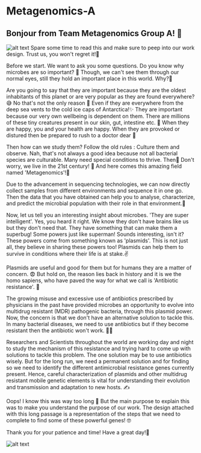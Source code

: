 # Metagenomics-A

## Bonjour from Team Metagenomics Group A! :handshake:

![alt text](https://github.com/prembioinfo/Metagenomics-A/blob/main/METAGENOMICS.gif)
Spare some time to read this and make sure to peep into our work design. Trust us, you won't regret it!🤔

Before we start. We want to ask you some questions. Do you know why microbes are so important? 🤔
Though, we can't see them through our normal eyes, still they hold an important place in this world. Why?🤔

Are you going to say that they are important because they are the oldest inhabitants of this planet or are very popular as they are found everywhere? :sweat_smile:
No that's not the only reason :no_entry_sign:
Even if they are everywhere from the deep sea vents to the cold ice caps of Antarctica!:sparkles:
They are important because our very own wellbeing is dependent on them. There are millions of these tiny creatures present in our skin, gut, intestine etc. :microbe:
When they are happy, you and your health are happy. When they are provoked or distured then be prepared to rush to a doctor dear :runner:

Then how can we study them? Follow the old rules : Culture them and observe. Nah, that's not always a good idea because not all bacterial species are culturable. Many need special conditions to thrive. Then🤔 Don't worry, we live in the 21st century! :partying_face: And here comes this amazing field named 'Metagenomics'!🌟

Due to the advancement in sequencing technologies, we can now directly collect samples from different environments and sequence it in one go. Then the data that you have obtained can help you to analyse, characterize, and predict the microbial population with their role in that environment.:raised_hands:

Now, let us tell you an interesting insight about microbes. 'They are super intelligent'. Yes, you heard it right. We know they don't have brains like us but they don't need that. They have something that can make them a superbug! Some powers just like superman! Sounds interesting, isn't it? These powers come from something known as 'plasmids'. This is not just all, they believe in sharing these powers too! Plasmids can help them to survive in conditions where their life is at stake.:v:

Plasmids are useful and good for them but for humans they are a matter of concern. :fearful: But hold on, the reason lies back in history and it is we the homo sapiens, who have paved the way for what we call is 'Antibiotic resistance'. :pleading_face:

The growing misuse and excessive use of antibiotics prescribed by physicians in the past have provided microbes an opportunity to evolve into multidrug resistant (MDR) pathogenic bacteria, through this plasmid power. Now, the concern is that we don't have an alternative solution to tackle this. In many bacterial diseases, we need to use antibiotics but if they become resistant then the antibiotic won't work. :pill::x:

Researchers and Scientists throughout the world are working day and night to study the mechanism of this resistance and trying hard to come up with solutions to tackle this problem. The one solution may be to use antibiotics wisely. But for the long run, we need a permanent solution and for finding so we need to identify the different antimicrobial resistance genes currently present. Hence, careful characterization of plasmids and other multidrug resistant mobile genetic elements is vital for understanding their evolution and transmission and adaptation to new hosts. :writing_hand:

Oops! I know this was way too long :eyes: But the main purpose to explain this was to make you understand the purpose of our work. The design attached with this long passage is a representation of the steps that we need to complete to find some of these powerful genes! :nerd_face:


Thank you for your patience and time!
Have a great day!🤗

![alt text](https://github.com/prembioinfo/Metagenomics-A/blob/main/Flowchart.png)
